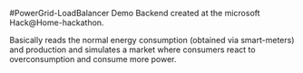 #PowerGrid-LoadBalancer Demo Backend
created at the microsoft Hack@Home-hackathon.

Basically reads the normal energy consumption (obtained via smart-meters) and production and simulates a market where consumers react to overconsumption and consume more power.